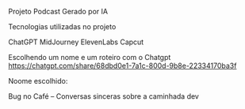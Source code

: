 Projeto Podcast Gerado por IA


 Tecnologias utilizadas no projeto

ChatGPT
MidJourney
ElevenLabs
Capcut

Escolhendo um nome e um roteiro com o Chatgpt
https://chatgpt.com/share/68dbd0e1-7a1c-800d-9b8e-22334170ba3f

Noome escolhido:

Bug no Café – Conversas sinceras sobre a caminhada dev


